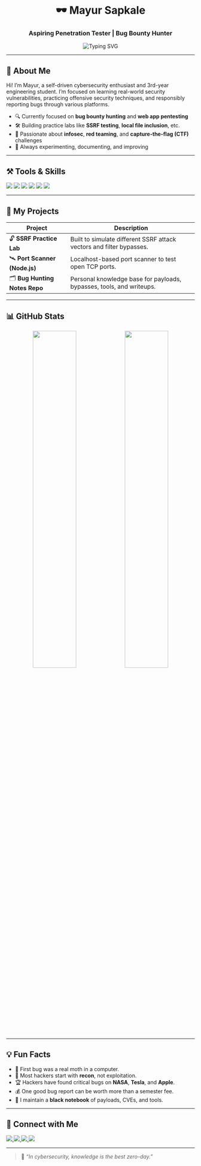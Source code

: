 <h1 align="center">🕶️ Mayur Sapkale</h1>
<h3 align="center">Aspiring Penetration Tester | Bug Bounty Hunter</h3>

<p align="center">
  <img src="https://readme-typing-svg.herokuapp.com?font=Fira+Code&size=22&pause=1000&color=37FF9D&center=true&vCenter=true&width=500&lines=Cybersecurity+Enthusiast;Bug+Bounty+Hunter;InfoSec+Learner;Red+Team+Wannabe" alt="Typing SVG" />
</p>

---

## 🧠 About Me

Hi! I’m Mayur, a self-driven cybersecurity enthusiast and 3rd-year engineering student. I’m focused on learning real-world security vulnerabilities, practicing offensive security techniques, and responsibly reporting bugs through various platforms.

- 🔍 Currently focused on **bug bounty hunting** and **web app pentesting**
- 🛠️ Building practice labs like **SSRF testing**, **local file inclusion**, etc.
- 🎯 Passionate about **infosec**, **red teaming**, and **capture-the-flag (CTF)** challenges
- 🧪 Always experimenting, documenting, and improving

---

## ⚒️ Tools & Skills

<p align="left">
  <img src="https://skillicons.dev/icons?i=linux,bash,python,git" />
  <img src="https://img.shields.io/badge/Burp%20Suite-orange?logo=burpsuite&logoColor=white&style=for-the-badge" />
  <img src="https://img.shields.io/badge/Nmap-blue?logo=kalilinux&style=for-the-badge" />
  <img src="https://img.shields.io/badge/Recon--ng-darkgreen?style=for-the-badge" />
  <img src="https://img.shields.io/badge/Wireshark-1d3557?logo=wireshark&logoColor=white&style=for-the-badge" />
  <img src="https://img.shields.io/badge/AnyDesk-ec111a?logo=anydesk&logoColor=white&style=for-the-badge" />
</p>

---

## 🧪 My Projects

| Project | Description |
|--------|-------------|
| 🔓 **SSRF Practice Lab** | Built to simulate different SSRF attack vectors and filter bypasses. |
| 🛰️ **Port Scanner (Node.js)** | Localhost-based port scanner to test open TCP ports. |
| 🗂️ **Bug Hunting Notes Repo** | Personal knowledge base for payloads, bypasses, tools, and writeups. |

---

## 📊 GitHub Stats

<p align="center">
  <img src="https://github-readme-stats.vercel.app/api?username=M1yu3Xpl0rer22&show_icons=true&theme=tokyonight&hide_border=true" width="48%" />
  <img src="https://github-readme-streak-stats.herokuapp.com/?user=M1yu3Xpl0rer22&theme=tokyonight&hide_border=true" width="48%" />
</p>

---

## 💡 Fun Facts

- 🐞 First bug was a real moth in a computer.
- 🎯 Most hackers start with **recon**, not exploitation.
- 🏆 Hackers have found critical bugs on **NASA**, **Tesla**, and **Apple**.
- 💰 One good bug report can be worth more than a semester fee.
- 📖 I maintain a **black notebook** of payloads, CVEs, and tools.

---

## 🔗 Connect with Me

<p align="left">
  <a href="https://x.com/localhost12001" target="_blank">
    <img src="https://img.shields.io/badge/X-Twitter-black?style=for-the-badge&logo=twitter" />
  </a>
  <a href="https://www.linkedin.com/in/mayur-sapkale-72855b25b/" target="_blank">
    <img src="https://img.shields.io/badge/LinkedIn-blue?style=for-the-badge&logo=linkedin" />
  </a>
  <a href="mailto:mayursapakale9503@gmail.com">
    <img src="https://img.shields.io/badge/Email-DarkRed?style=for-the-badge&logo=gmail&logoColor=white" />
  </a>
  <a href="https://www.instagram.com/httpmayur/" target="_blank">
    <img src="https://img.shields.io/badge/Instagram-orange?style=for-the-badge&logo=instagram" />
  </a>
</p>

---

> 💬 *“In cybersecurity, knowledge is the best zero-day.”*
